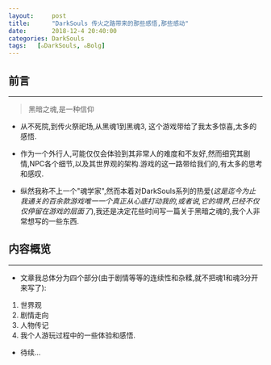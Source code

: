 ```yaml
---
layout:     post
title:      "DarkSouls 传火之路带来的那些感悟,那些感动"
date:       2018-12-4 20:40:00
categories: DarkSouls
tags:   [๑DarkSouls, ๑Bolg]
---
```


## 前言
---
> 黑暗之魂,是一种信仰

- 从不死院,到传火祭祀场,从黑魂1到黑魂3, 这个游戏带给了我太多惊喜,太多的感悟.

- 作为一个外行人,可能仅仅会体验到其非常人的难度和不友好,然而细究其剧情,NPC各个细节,以及其世界观的架构.游戏的这一路带给我们的,有太多的思考和感叹.

- 纵然我称不上一个"魂学家",然而本着对DarkSouls系列的热爱(*这是迄今为止我通关的百余款游戏唯一一个真正从心底打动我的,或者说,它的境界,已经不仅仅停留在游戏的层面了*),我还是决定花些时间写一篇关于黑暗之魂的,我个人非常想写的一些东西.

## 内容概览
---

- 文章我总体分为四个部分(由于剧情等等的连续性和杂糅,就不把魂1和魂3分开来写了):
1. 世界观
2. 剧情走向  
3. 人物传记
4. 我个人游玩过程中的一些体验和感悟.

- 待续...
